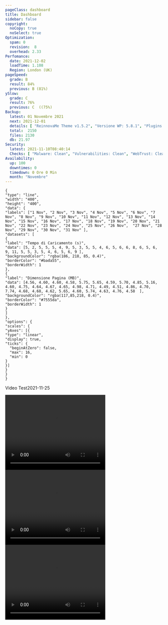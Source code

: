 ```yaml
---
pageClass: dashboard
title: Dashboard
sidebar: false
copyright:
  noCopy: true
  noSelect: true
Optimization:
  spam: 0
  revision:  8
  overhead: 2.33
Perfomance:
  date: 2021-12-02
  loadTime: 1.108
  Region: London (UK)
pageSpeed:
  grade: B
  result: 84%
  previous: B (81%)
ySlow:
  grade: C
  result: 76%
  previous: C  ((75%)
Backup:
  latest: 01 Novembre 2021
  next: 2021-12-01
  details: [ "ReinnovaMe Theme v1.5.2", "Versione WP: 5.8.1", "Plugins: 31", "Numero di Posts: 41", "Commenti Approvati: 0" ]
  total:  2150
  files: 2130
  db: 21.97
Security:
  latest: 2021-11-10T08:40:14
  Checks: [ "Malware: Clean", "Vulnerabilities: Clean", "WebTrust: Clean" ]
Availability:
  up: 100
  downtimes: 0
  timedown: 0 Ore 0 Min
  month: "Novembre"
---
```


<main
    data-color-mode="auto"
    data-light-theme="light"
    data-dark-theme="dark_dimmed"
    class="d-flex flex-justify-between flex-column flex-sm-row  flex-md-items-start">
<section
class="color-bg-secondary my-2 p-md-4 p-sm-2 border rounded col-sm-12 mx-1 col-md-8 flex-1">
<PerfomanceHeader />
<div class="d-flex flex-wrap flex-justify-around flex-sm-items-center">
<pageSpeed /> <ySlow />
</div>

<ChartBox>

```chart
{
"type": "line",
"width": "400",
"height": "400",
"data": {
"labels": ["1 Nov", "2 Nov", "3 Nov", "4 Nov", "5 Nov", "6 Nov", "7 Nov", "8 Nov", "9 Nov", "10 Nov", "11 Nov", "12 Nov", "13 Nov", "14 Nov", "15 Nov", "16 Nov", "17 Nov", "18 Nov", "19 Nov", "20 Nov", "21 Nov", "22 Nov", "23 Nov", "24 Nov", "25 Nov", "26 Nov",  "27 Nov", "28 Nov", "29 Nov", "30 Nov", "31 Nov" ],
"datasets": [
{
"label": "Tempo di Caricamento (s)",
"data": [5, 2, 5, 5, 5, 4, 9, 5, 3, 5, 5, 4, 6, 5, 6, 6, 8, 6, 5, 6, 9, 11, 5, 5, 3, 5, 4, 6, 5, 6, 9 ],
"backgroundColor": "rgba(186, 218, 85, 0.4)",
"borderColor": "#bada55",
"borderWidth": 1
},
{
"label": "Dimensione Pagina (MB)",
"data": [4.56, 4.60, 4.60, 4.58, 5.75, 5.65, 4.59, 5.70, 4.85, 5.16,  4.60, 4.75, 4.64, 4.67, 4.65, 4.98, 4.71, 4.49, 4.51, 4.86, 4.70, 7.74, 4.68, 4.68, 4.62, 5.65, 4.60, 5.74, 4.63, 4.76, 4.58  ],
"backgroundColor": "rgba(117,85,218, 0.4)",
"borderColor": "#7555da",
"borderWidth": 1
}
]
},
"options": {
"scales": {
"yAxes": [{
"type": "linear",
"display": true,
"ticks": {
  "beginAtZero": false,
  "max": 16,
  "min": 0
}
}]
}
}
}
```
</ChartBox>

<div class="border color-bg-subtle my-4" >
  <p class="f5 pl-6 pt-2">Video Test<span class="text-small Label Label--inline">2021-11-25</span> </p>
  <div class="d-flex flex-wrap flex-justify-around">
      <video width="320" height="240" controls autoplay>
          <source src="/browsertime-results/reinnovame.com/2021-11-25T141217+0000/pages/reinnovame_com/data/video/1.mp4" type="video/mp4">
      Your browser does not support the video tag.
      </video>
          <video  width="320" height="240" controls autoplay>
          <source src="/browsertime-results/reinnovame.com/2021-11-25T141217+0000/pages/reinnovame_com/data/video/2.mp4" type="video/mp4">
      Your browser does not support the video tag.
      </video>
          <video  width="320" height="240" controls autoplay>
          <source src="/browsertime-results/reinnovame.com/2021-11-25T141217+0000/pages/reinnovame_com/data/video/3.mp4" type="video/mp4">
      Your browser does not support the video tag.
      </video>
  </div>
</div>

<OptimizationWidget />

<div class="container d-flex flex-column flex-sm-row">
  <DowntimeWidget class="col-sm-12 col-md-6 mx-auto" />
  <AxiosWp id="installed_plugins"  class="col-sm-12 col-md-6 color-bg-canvas rounded mt-3 color-bg-secondary" />
</div>

</section>


<section class="col-sm-12 col-md-3 mx-2">


<BackupCard />
<SecurityCard />

<ScanBot />

<HttpsStatus />

<UpdatesCard>

<PluginsTimeline />



</UpdatesCard>

</section>


</main>

<style>





</style>
